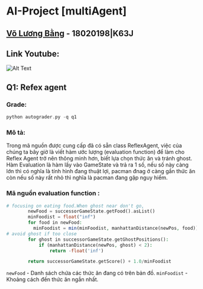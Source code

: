 # AI-Project [multiAgent]
## [Võ Lương Bằng](https://github.com/dawndie) - 18020198|K63J
## Link Youtube:

![Alt Text](https://media.giphy.com/media/Z71HSa4vBWlW/giphy.gif)

## Q1: Refex agent
### Grade:
```php
python autograder.py -q q1
```
### Mô tả: 
Trong mã nguồn được cung cấp đã có sẵn class ReflexAgent, việc của chúng ta bây giờ là viết hàm ước lượng (evaluation function) để làm cho Reflex Agent trở nên thông minh hơn, biết lựa chọn thức ăn và tránh ghost. Hàm Evaluation là hàm lấy vào GameState và trả ra 1 số, nếu số này càng lớn thì có nghĩa là tính hình đang thuật lợi, pacman đnag ở càng gần thức ăn còn nếu số này rất nhỏ thì nghĩa là pacman đang gặp nguy hiểm.

### Mã nguồn evaluation function :
```php
# focusing on eating food.When ghost near don't go,
        newFood = successorGameState.getFood().asList()
        minFoodist = float("inf")
        for food in newFood:
          minFoodist = min(minFoodist, manhattanDistance(newPos, food))
# avoid ghost if too close
        for ghost in successorGameState.getGhostPositions():
            if (manhattanDistance(newPos, ghost) < 2): 
                return -float('inf')

        return successorGameState.getScore() + 1.0/minFoodist
```
`newFood` - Danh sách chứa các thức ăn đang có trên bản đồ.
`minFoodist` - Khoảng cách đến thức ăn ngắn nhất.







